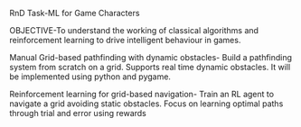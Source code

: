 RnD Task-ML for Game Characters


OBJECTIVE-To understand the working of classical algorithms and reinforcement learning to drive intelligent behaviour in games.


Manual Grid-based pathfinding with dynamic obstacles-
  Build a pathfinding system from scratch on a grid.
  Supports real time dynamic obstacles.
  It will be implemented using python and pygame.

Reinforcement learning for grid-based navigation-
	Train an RL agent to navigate a grid avoiding static obstacles.
	Focus on learning optimal paths through trial and error using rewards
